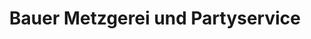 ---
title: "Bauer Metzgerei und Partyservice"
url: /leutenbach/bauer-metzgerei-und-partyservice/
shop: Metzgerei
---